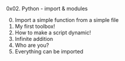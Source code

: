 0x02. Python - import & modules

0. Import a simple function from a simple file
1. My first toolbox!
2. How to make a script dynamic!
3. Infinite addition
4. Who are you?
5. Everything can be imported
